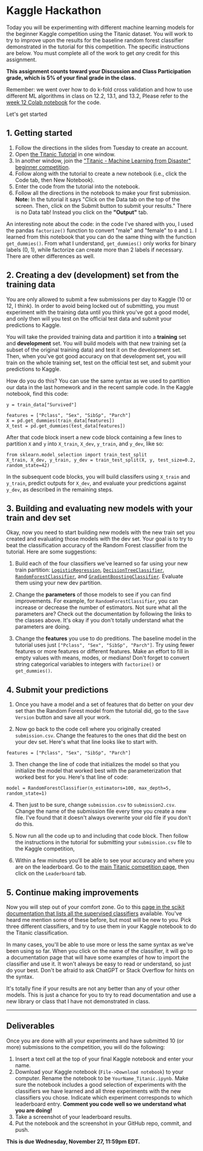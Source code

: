 # Kaggle Hackathon

Today you will be experimenting with different machine learning models for the beginner Kaggle competition using the Titanic dataset. You will work to try to improve upon the results for the baseline random forest classifier demonstrated in the tutorial for this competition. The specific instructions are below. You must complete all of the work to get *any* credit for this assignment.

**This assignment counts toward your Discussion and Class Participation grade, which is 5% of your final grade in the class.**

Remember: we went over how to do k-fold cross validation and how to use different ML algorithms in class on 12.2, 13.1, and 13.2, Please refer to the [week 12 Colab notebook](https://colab.research.google.com/drive/1k2qftddD8Mbn0rZ62yybv_1zLet65RUP?usp=sharing) for the code.

Let's get started

## 1. Getting started

1. Follow the directions in the slides from Tuesday to create an account.
2. Open [the Titanic Tutorial](https://www.kaggle.com/code/alexisbcook/titanic-tutorial) in one window.
4. In another window, join the ["Titanic - Machine Learning from Disaster" beginner competition](https://www.kaggle.com/competitions/titanic).
5. Follow along with the tutorial to create a new notebook (i.e., click the Code tab, then New Notebook).
6. Enter the code from the tutorial into the notebook.
7. Follow all the directions in the notebook to make your first submission. **Note:** In the tutorial it says "Click on the Data tab on the top of the screen. Then, click on the Submit button to submit your results." There is no Data tab! Instead you click on the **"Output"** tab.

An interesting note about the code: in the code I've shared with you, I used the pandas `factorize()` function to convert "male" and "female" to `0` and `1`. I learned from this notebook that you can do the same thing with the function `get_dummies()`. From what I understand, `get_dummies()` only works for binary labels (0, 1), while factorize can create more than 2 labels if necessary. There are other differences as well.

## 2. Creating a dev (development) set from the training data
You are only allowed to submit a few submissions per day to Kaggle (10 or 12, I think). In order to avoid being locked out of submitting, you must experiment with the training data until you think you've got a good model, and only then will you test on the official test data and submit your predictions to Kaggle.  

You will take the provided training data and partition it into a **training** set and  **development** set. You will build models with that new training set (a subset of the original training data) and test it on the development set. Then, when you've got good accuracy on that development set, you will train on the whole training set, test on the official test set, and submit your predictions to Kaggle.

How do you do this? You can use the same syntax as we used to partition our data in the last homework and in the recent sample code. In the Kaggle notebook, find this code:

```
y = train_data["Survived"]

features = ["Pclass", "Sex", "SibSp", "Parch"]
X = pd.get_dummies(train_data[features])
X_test = pd.get_dummies(test_data[features])

```
After that code block insert a new code block containing a few lines to partition `X` and `y` into `X_train`, `X_dev`, `y_train`, and `y_dev`, like so:

```
from sklearn.model_selection import train_test_split
X_train, X_dev, y_train, y_dev = train_test_split(X, y, test_size=0.2, random_state=42)
```

In the subsequent code blocks, you will build classifers using `X_train` and `y_train`, predict outputs for `X_dev`, and evaluate your predictions against `y_dev`, as described in the remaining steps.

## 3. Building and evaluating new models with your train and dev set
Okay, now you need to start building new models with the new train set you created and evaluating those models with the dev set. Your goal is to try to beat the classification accuracy of the Random Forest classifier from the tutorial. Here are some suggestions:

1. Build each of the four classifiers we've learned so far using your new train partition: [`LogisticRegression`](https://scikit-learn.org/stable/modules/generated/sklearn.linear_model.LogisticRegression.html), [`DecisionTreeClassifier`](https://scikit-learn.org/stable/modules/generated/sklearn.tree.DecisionTreeClassifier.html), [`RandomForestClassifier`](https://scikit-learn.org/stable/modules/generated/sklearn.ensemble.RandomForestClassifier.html), and [`GradientBoostingClassifier`](https://scikit-learn.org/stable/modules/generated/sklearn.ensemble.GradientBoostingClassifier.html#sklearn.ensemble.GradientBoostingClassifier). Evaluate them using your new dev partition. 

2. Change the **parameters** of those models to see if you can find improvements. For example, for `RandomForestClassifier`, you can increase or decrease the number of estimators. Not sure what all the parameters are? Check out the documentation by following the links to the classes above. It's okay if you don't totally understand what the parameters are doing.

3. Change the **features** you use to do preditions. The baseline model in the tutorial uses just `["Pclass", "Sex", "SibSp", "Parch"]`. Try using fewer features or more features or different features. Make an effort to fill in empty values with means, modes, or medians! Don't forget to convert string categorical variables to integers with `factorize()` or `get_dummies()`.

## 4. Submit your predictions

1. Once you have a model and a set of features that do better on your dev set than the Random Forest model from the tutorial did, go to the `Save Version` button and save all your work. 

2. Now go back to the code cell where you originally created `submission.csv`. Change the features to the ones that did the best on your dev set. Here's what that line looks like to start with.

```
features = ["Pclass", "Sex", "SibSp", "Parch"]
```

3. Then change the line of code that initializes the model so that you initialize the model that worked best with the parameterization that worked best for you. Here's that line of code:

```
model = RandomForestClassifier(n_estimators=100, max_depth=5, random_state=1)
```

4. Then just to be sure, change `submission.csv` to `submission2.csv`. Change the name of the submission file every time you create a new file. I've found that it doesn't always overwrite your old file if you don't do this.

4. Now run all the code up to and including that code block. Then follow the instructions in the tutorial for submitting your `submission.csv` file to the Kaggle competition,

5. Within a few minutes you'll be able to see your accuracy and where you are on the leaderboard. Go to the [main Titanic competition page](https://www.kaggle.com/c/titanic/), then click on the `Leaderboard` tab.

## 5. Continue making improvements
Now you will step out of your comfort zone. Go to this [page in the scikit documentation that lists all the supervised classifiers](https://scikit-learn.org/stable/supervised_learning.html) available. You've heard me mention some of these before, but most will be new to you. Pick three different classifiers, and try to use them in your Kaggle notebook to do the Titanic classification. 

In many cases, you'll be able to use more or less the same syntax as we've been using so far. When you click on the name of the classifier, it will go to a documentation page that will have some examples of how to import the classifier and use it. It won't always be easy to read or understand, so just do your best. Don't be afraid to ask ChatGPT or Stack Overflow for hints on the syntax.

It's totally fine if your results are not any better than any of your other models. This is just a chance for you to try to read documentation and use a new library or class that I have not demonstrated in class.

---

## Deliverables
Once you are done with all your experiments and have submitted 10 (or more) submissions to the competition, you will do the following:

1. Insert a text cell at the top of your final Kaggle notebook and enter your name.
2. Download your Kaggle notebook (`File->Download notebook`) to your computer. Rename the notebook to be `YourName_Titanic.ipynb`. Make sure the notebook includes a good selection of experiments with the classifiers we have learned and all three experiments with the new classifiers you chose. Indicate which experiment corresponds to which leaderboard entry. **Comment you code well so we understand what you are doing!**
3. Take a screenshot of your leaderboard results.
4. Put the notebook and the screenshot in your GitHub repo, commit, and push. 

**This is due Wednesday, November 27, 11:59pm EDT.** 

